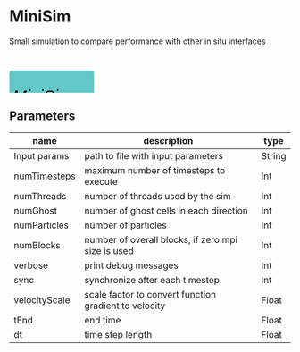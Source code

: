 
# MiniSim
Small simulation to compare performance with other in situ interfaces

<svg width="1517.9999999999998" height="210" >
<style>.text { font: normal 24.0px sans-serif;}tspan{ font: italic 24.0px sans-serif;}.moduleName{ font: italic 30px sans-serif;}</style>
<rect x="0" y="30" width="151.79999999999998" height="90" rx="5" ry="5" style="fill:#64c8c8ff;" />
<rect x="6.0" y="90" width="30" height="30" rx="0" ry="0" style="fill:#c8c81eff;" >
<title>grid_out</title></rect>
<rect x="21.0" y="120" width="1.0" height="60" rx="0" ry="0" style="fill:#000000;" />
<rect x="21.0" y="180" width="30" height="1.0" rx="0" ry="0" style="fill:#000000;" />
<text x="57.0" y="183.0" class="text" >structured grid<tspan> (grid_out)</tspan></text>
<rect x="42.0" y="90" width="30" height="30" rx="0" ry="0" style="fill:#c8c81eff;" >
<title>data_out</title></rect>
<rect x="57.0" y="120" width="1.0" height="30" rx="0" ry="0" style="fill:#000000;" />
<rect x="57.0" y="150" width="30" height="1.0" rx="0" ry="0" style="fill:#000000;" />
<text x="93.0" y="153.0" class="text" >oscillators<tspan> (data_out)</tspan></text>
<text x="6.0" y="85.5" class="moduleName" >MiniSim</text></svg>

## Parameters
|name|description|type|
|-|-|-|
|Input params|path to file with input parameters|String|
|numTimesteps|maximum number of timesteps to execute|Int|
|numThreads|number of threads used by the sim|Int|
|numGhost|number of ghost cells in each direction|Int|
|numParticles|number of particles|Int|
|numBlocks|number of overall blocks, if zero mpi size is used|Int|
|verbose|print debug messages|Int|
|sync|synchronize after each timestep|Int|
|velocityScale|scale factor to convert function gradient to velocity|Float|
|tEnd|end time|Float|
|dt|time step length|Float|
